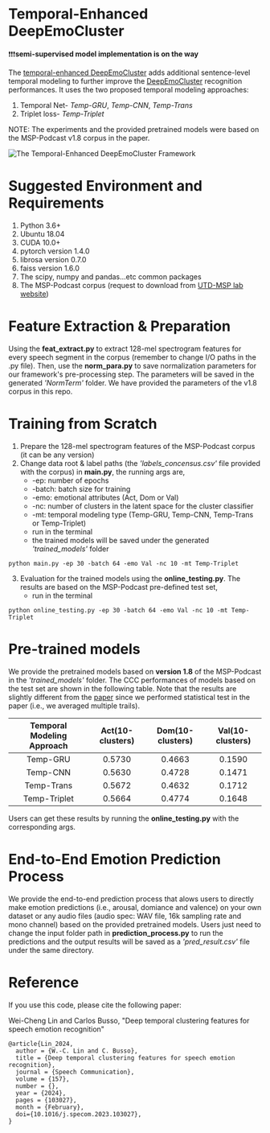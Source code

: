 # Temporal-Enhanced DeepEmoCluster

:exclamation::exclamation::exclamation:**semi-supervised model implementation is on the way**

The [temporal-enhanced DeepEmoCluster](https://doi.org/10.1016/j.specom.2023.103027) adds additional sentence-level temporal modeling to further improve the [DeepEmoCluster](https://github.com/winston-lin-wei-cheng/DeepEmoClusters) recognition performances. It uses the two proposed temporal modeling approaches:
1. Temporal Net- *Temp-GRU*, *Temp-CNN*, *Temp-Trans*
2. Triplet loss- *Temp-Triplet*


NOTE: The experiments and the provided pretrained models were based on the MSP-Podcast v1.8 corpus in the paper.

![The Temporal-Enhanced DeepEmoCluster Framework](/images/XXX.png)


# Suggested Environment and Requirements
1. Python 3.6+
2. Ubuntu 18.04
3. CUDA 10.0+
4. pytorch version 1.4.0
5. librosa version 0.7.0
6. faiss version 1.6.0
7. The scipy, numpy and pandas...etc common packages
8. The MSP-Podcast corpus (request to download from [UTD-MSP lab website](https://ecs.utdallas.edu/research/researchlabs/msp-lab/MSP-Podcast.html))


# Feature Extraction & Preparation
Using the **feat_extract.py** to extract 128-mel spectrogram features for every speech segment in the corpus (remember to change I/O paths in the .py file). Then, use the **norm_para.py** to save normalization parameters for our framework's pre-processing step. The parameters will be saved in the generated *'NormTerm'* folder. We have provided the parameters of the v1.8 corpus in this repo.


# Training from Scratch
1. Prepare the 128-mel spectrogram features of the MSP-Podcast corpus (it can be any version)
2. Change data root & label paths (the *'labels_concensus.csv'* file provided with the corpus) in **main.py**, the running args are,
   * -ep: number of epochs
   * -batch: batch size for training
   * -emo: emotional attributes (Act, Dom or Val)
   * -nc: number of clusters in the latent space for the cluster classifier
   * -mt: temporal modeling type (Temp-GRU, Temp-CNN, Temp-Trans or Temp-Triplet)
   * run in the terminal
   * the trained models will be saved under the generated *'trained_models'* folder
```
python main.py -ep 30 -batch 64 -emo Val -nc 10 -mt Temp-Triplet
```
3. Evaluation for the trained models using the **online_testing.py**. The results are based on the MSP-Podcast pre-defined test set,
   * run in the terminal
```
python online_testing.py -ep 30 -batch 64 -emo Val -nc 10 -mt Temp-Triplet
```

# Pre-trained models
We provide the pretrained models based on **version 1.8** of the MSP-Podcast in the *'trained_models'* folder. The CCC performances of models based on the test set are shown in the following table. Note that the results are slightly different from the [paper](https://doi.org/10.1016/j.specom.2023.103027) since we performed statistical test in the paper (i.e., we averaged multiple trails).

| Temporal Modeling Approach | Act(10-clusters) | Dom(10-clusters) | Val(10-clusters) |
|:----------------:|:----------------:|:----------------:|:----------------:|
| Temp-GRU | 0.5730 | 0.4663 | 0.1590 |
| Temp-CNN | 0.5630 | 0.4728 | 0.1471 |
| Temp-Trans | 0.5672 | 0.4632 | 0.1712 |
| Temp-Triplet | 0.5664 | 0.4774 | 0.1648 |

Users can get these results by running the **online_testing.py** with the corresponding args.


# End-to-End Emotion Prediction Process
We provide the end-to-end prediction process that alows users to directly make emotion predictions (i.e., arousal, domiance and valence) on your own dataset or any audio files (audio spec: WAV file, 16k sampling rate and mono channel) based on the provided pretrained models. Users just need to change the input folder path in **prediction_process.py** to run the predictions and the output results will be saved as a *'pred_result.csv'* file under the same directory. 


# Reference
If you use this code, please cite the following paper:

Wei-Cheng Lin and Carlos Busso, "Deep temporal clustering features for speech emotion recognition"

```
@article{Lin_2024,
  author = {W.-C. Lin and C. Busso},
  title = {Deep temporal clustering features for speech emotion recognition},
  journal = {Speech Communication},
  volume = {157},
  number = {},
  year = {2024},
  pages = {103027},
  month = {February},
  doi={10.1016/j.specom.2023.103027},
} 
```
